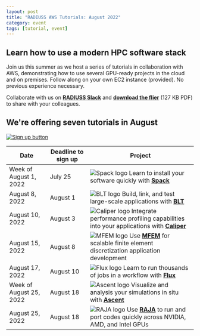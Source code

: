 ```yaml
---
layout: post
title: "RADIUSS AWS Tutorials: August 2022"
category: event
tags: [tutorial, event]
---
```


## Learn how to use a modern HPC software stack

Join us this summer as we host a series of tutorials in collaboration with AWS, demonstrating how to use several GPU-ready projects in the cloud and on premises. Follow along on your own EC2 instance (provided). No previous experience necessary.

Collaborate with us on [**RADIUSS Slack**](https://radiuss-llnl.slack.com) and [**download the flier**](/radiuss/assets/files/RADIUSS_tutorials_flier_final.pdf) (127 KB PDF) to share with your colleagues.

## We're offering seven tutorials in August

[![Sign up button](/radiuss/assets/img/posts/tutorials-sign-up-button.png)](https://forms.gle/3wAKK5PBizUiNaVg6)

| Date | Deadline to sign up | Project |
| ---- | ------------------- | ------- |
| Week of August 1, 2022 | July 25 | ![Spack logo](/radiuss/assets/img/posts/llnl-spack.png) Learn to install your software quickly with [**Spack**](https://github.com/spack/spack) |
| August 8, 2022 | August 1 | ![BLT logo](/radiuss/assets/img/posts/llnl-blt.png) Build, link, and test large-scale applications with [**BLT**](https://github.com/LLNL/blt) |
| August 10, 2022 | August 3 | ![Caliper logo](/radiuss/assets/img/posts/llnl-caliper.png) Integrate performance profiling capabilities into your applications with [**Caliper**](https://github.com/LLNL/Caliper) |
| August 15, 2022 | August 8 | ![MFEM logo](/radiuss/assets/img/posts/llnl-mfem.png) Use [**MFEM**](https://github.com/mfem/mfem) for scalable finite element discretization application development |
| August 17, 2022 | August 10 | ![Flux logo](/radiuss/assets/img/posts/llnl-flux.png) Learn to run thousands of jobs in a workflow with [**Flux**](https://github.com/flux-framework/flux-core) |
| Week of August 25, 2022 | August 18 | ![Ascent logo](/radiuss/assets/img/posts/llnl-ascent.png) Visualize and analysis your simulations in situ with [**Ascent**](https://github.com/alpine-dav/ascent) |
| August 25, 2022 | August 18 | ![RAJA logo](/radiuss/assets/img/posts/llnl-raja.png) Use [**RAJA**](https://github.com/LLNL/RAJA) to run and port codes quickly across NVIDIA, AMD, and Intel GPUs |
